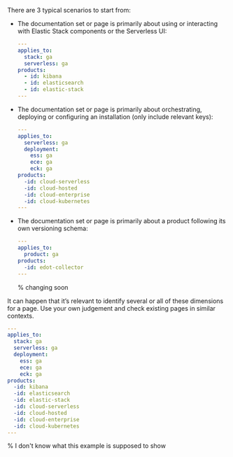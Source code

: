 There are 3 typical scenarios to start from:

* The documentation set or page is primarily about using or interacting with Elastic Stack components or the Serverless UI:

    ```yml
    --- 
    applies_to:
      stack: ga
      serverless: ga
    products:
      - id: kibana
      - id: elasticsearch
      - id: elastic-stack
    ---
    ```

* The documentation set or page is primarily about orchestrating, deploying or configuring an installation (only include relevant keys):

  ```yml
  --- 
  applies_to:
    serverless: ga
    deployment: 
      ess: ga
      ece: ga
      eck: ga
  products:
    -id: cloud-serverless
    -id: cloud-hosted
    -id: cloud-enterprise
    -id: cloud-kubernetes
  ---

  ```

* The documentation set or page is primarily about a product following its own versioning schema:

  ```yml
  --- 
  applies_to:
    product: ga
  products:
    -id: edot-collector
  ---
  ```
  % changing soon

It can happen that it’s relevant to identify several or all of these dimensions for a page. Use your own judgement and check existing pages in similar contexts.

```yml
--- 
applies_to:
  stack: ga
  serverless: ga
  deployment: 
    ess: ga
    ece: ga
    eck: ga
products:
  -id: kibana
  -id: elasticsearch
  -id: elastic-stack
  -id: cloud-serverless
  -id: cloud-hosted
  -id: cloud-enterprise
  -id: cloud-kubernetes
---
```
% I don't know what this example is supposed to show




